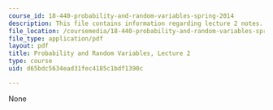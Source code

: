 ```yaml
---
course_id: 18-440-probability-and-random-variables-spring-2014
description: This file contains information regarding lecture 2 notes.
file_location: /coursemedia/18-440-probability-and-random-variables-spring-2014/d65bdc5634ead31fec4185c1bdf1390c_MIT18_440S14_Lecture2.pdf
file_type: application/pdf
layout: pdf
title: Probability and Random Variables, Lecture 2
type: course
uid: d65bdc5634ead31fec4185c1bdf1390c

---
```

None